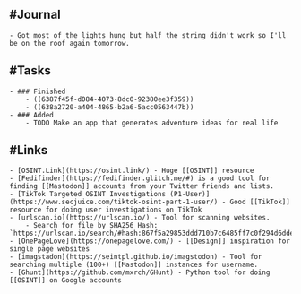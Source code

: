 ## #Journal
	- Got most of the lights hung but half the string didn't work so I'll be on the roof again tomorrow.
## #Tasks
	- ### Finished
		- ((6387f45f-d084-4073-8dc0-92380ee3f359))
		- ((638a2720-a404-4865-b2a6-5acc0563447b))
	- ### Added
		- TODO Make an app that generates adventure ideas for real life
## #Links
	- [OSINT.Link](https://osint.link/) - Huge [[OSINT]] resource
	- [Fedifinder](https://fedifinder.glitch.me/#) is a good tool for finding [[Mastodon]] accounts from your Twitter friends and lists.
	- [TikTok Targeted OSINT Investigations (P1-User)](https://www.secjuice.com/tiktok-osint-part-1-user/) - Good [[TikTok]] resource for doing user investigations on TikTok
	- [urlscan.io](https://urlscan.io/) - Tool for scanning websites.
		- Search for file by SHA256 Hash: `https://urlscan.io/search/#hash:867f5a29853ddd710b7c6485ff7c0f294d6dde33817c68e84535fb68572ffe8b%20AND%20NOT%20(page.domain:theepochtimes.com%20OR%20page.domain:epochtimes.com.ua%20OR%20page.domain:lists.youmaker.com)`
	- [OnePageLove](https://onepagelove.com/) - [[Design]] inspiration for single page websites
	- [imagstadon](https://seintpl.github.io/imagstodon) - Tool for searching multiple (100+) [[Mastodon]] instances for username.
	- [Ghunt](https://github.com/mxrch/GHunt) - Python tool for doing [[OSINT]] on Google accounts